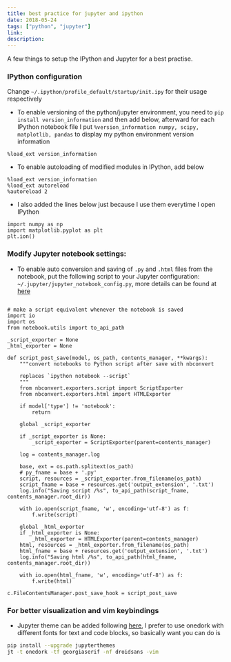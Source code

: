 ```yaml
---
title: best practice for jupyter and ipython
date: 2018-05-24
tags: ["python", "jupyter"]
link:
description:
---
```


A few things to setup the IPython and Jupyter for a best practise.

### IPython configuration

Change `~/.ipython/profile_default/startup/init.ipy` for their usage
respectively

- To enable versioning of the python/jupyter environment, you need to
  `pip install version_information` and then add below, afterward for
  each IPython notebook file I put
  `%version_information numpy, scipy, matplotlib, pandas` to display
  my python environment version information

```{.python .rundoc-block rundoc-language="python" rundoc-session="yes" rundoc-tangle="yes"}
%load_ext version_information
```

- To enable autoloading of modified modules in IPython, add below

```{.python .rundoc-block rundoc-language="python" rundoc-session="yes" rundoc-tangle="yes"}
%load_ext version_information
%load_ext autoreload
%autoreload 2
```

- I also added the lines below just because I use them everytime I
  open IPython

```{.python .rundoc-block rundoc-language="python" rundoc-session="yes" rundoc-tangle="yes"}
import numpy as np
import matplotlib.pyplot as plt
plt.ion()
```

### Modify Jupyter notebook settings:

- To enable auto conversion and saving of `.py` and `.html` files from
  the notebook, put the following script to your Jupyter
  configuration: `~/.jupyter/jupyter_notebook_config.py`, more details
  can be found at
  [here](http://jupyter-notebook.readthedocs.io/en/latest/extending/savehooks.html)

```{.python .rundoc-block rundoc-language="python" rundoc-session="yes" rundoc-tangle="yes"}

# make a script equivalent whenever the notebook is saved
import io
import os
from notebook.utils import to_api_path

_script_exporter = None
_html_exporter = None

def script_post_save(model, os_path, contents_manager, **kwargs):
    """convert notebooks to Python script after save with nbconvert

    replaces `ipython notebook --script`
    """
    from nbconvert.exporters.script import ScriptExporter
    from nbconvert.exporters.html import HTMLExporter

    if model['type'] != 'notebook':
        return

    global _script_exporter

    if _script_exporter is None:
        _script_exporter = ScriptExporter(parent=contents_manager)

    log = contents_manager.log

    base, ext = os.path.splitext(os_path)
    # py_fname = base + '.py'
    script, resources = _script_exporter.from_filename(os_path)
    script_fname = base + resources.get('output_extension', '.txt')
    log.info("Saving script /%s", to_api_path(script_fname, contents_manager.root_dir))

    with io.open(script_fname, 'w', encoding='utf-8') as f:
        f.write(script)

    global _html_exporter
    if _html_exporter is None:
        _html_exporter = HTMLExporter(parent=contents_manager)
    html, resources = _html_exporter.from_filename(os_path)
    html_fname = base + resources.get('output_extension', '.txt')
    log.info("Saving html /%s", to_api_path(html_fname, contents_manager.root_dir))

    with io.open(html_fname, 'w', encoding='utf-8') as f:
        f.write(html)

c.FileContentsManager.post_save_hook = script_post_save
```

### For better visualization and vim keybindings

- Jupyter theme can be added following
  [here](https://github.com/dunovank/jupyter-themes), I prefer to use
  onedork with different fonts for text and code blocks, so basically
  want you can do is

```{.bash .rundoc-block rundoc-language="sh" rundoc-session="yes" rundoc-tangle="yes"}
pip install --upgrade jupyterthemes
jt -t onedork -tf georgiaserif -nf droidsans -vim
```
